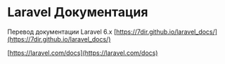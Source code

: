# Laravel Документация

Перевод документации Laravel 6.x [https://7dir.github.io/laravel_docs/](https://7dir.github.io/laravel_docs/)

[https://laravel.com/docs](https://laravel.com/docs)

